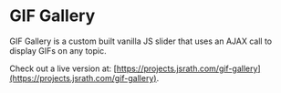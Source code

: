 # GIF Gallery

GIF Gallery is a custom built vanilla JS slider that uses an AJAX call to display GIFs on any topic.

Check out a live version at: [https://projects.jsrath.com/gif-gallery](https://projects.jsrath.com/gif-gallery).
